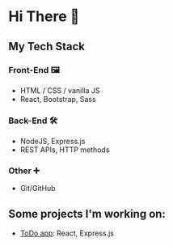 # Hi There 👋

## My Tech Stack
### Front-End 🖼️
- HTML / CSS / vanilla JS
- React, Bootstrap, Sass

### Back-End 🛠️
- NodeJS, Express.js
- REST APIs, HTTP methods

### Other ➕
- Git/GitHub

## Some projects I'm working on:
- [ToDo app](https://github.com/famazo93/todo_app): React, Express.js
